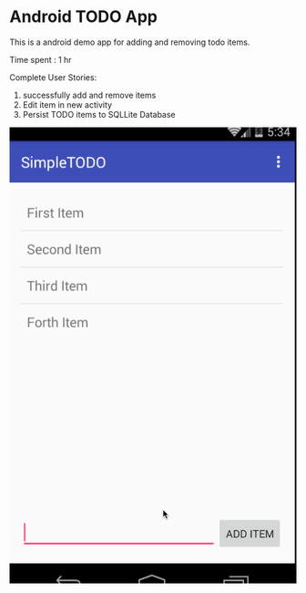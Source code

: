 <h1>Android TODO App</h1>

This is a android demo app for adding and removing todo items. 

Time spent : 1 hr

Complete User Stories:

1. successfully add and remove items
2. Edit item in new activity
3. Persist TODO items to SQLLite Database

![Alt text](https://github.com/tranjith/SimpleTODO/blob/master/SimpleTodo.gif "TODO.gif")
